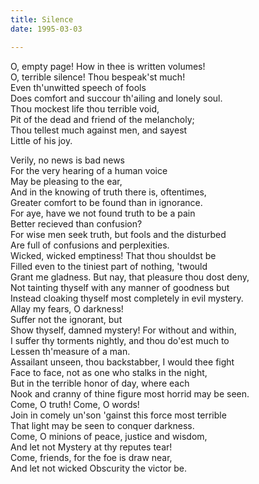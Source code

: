 ```yaml
---
title: Silence
date: 1995-03-03

---
```

O, empty page! How in thee is written volumes!  
O, terrible silence! Thou bespeak'st much!  
Even th'unwitted speech of fools  
Does comfort and succour th'ailing and lonely soul.  
Thou mockest life thou terrible void,  
Pit of the dead and friend of the melancholy;  
Thou tellest much against men, and sayest  
Little of his joy.  

Verily, no news is bad news  
For the very hearing of a human voice  
May be pleasing to the ear,  
And in the knowing of truth there is, oftentimes,  
Greater comfort to be found than in ignorance.  
For aye, have we not found truth to be a pain  
Better recieved than confusion?  
For wise men seek truth, but fools and the disturbed  
Are full of confusions and perplexities.  
Wicked, wicked emptiness! That thou shouldst be  
Filled even to the tiniest part of nothing, 'twould  
Grant me gladness. But nay, that pleasure thou dost deny,  
Not tainting thyself with any manner of goodness but  
Instead cloaking thyself most completely in evil mystery.  
Allay my fears, O darkness!  
Suffer not the ignorant, but  
Show thyself, damned mystery! For without and within,  
I suffer thy torments nightly, and thou do'est much to  
Lessen th'measure of a man.  
Assailant unseen, thou backstabber, I would thee fight  
Face to face, not as one who stalks in the night,  
But in the terrible honor of day, where each  
Nook and cranny of thine figure most horrid may be seen.  
Come, O truth! Come, O words!  
Join in comely un'son 'gainst this force most terrible  
That light may be seen to conquer darkness.  
Come, O minions of peace, justice and wisdom,  
And let not Mystery at thy reputes tear!  
Come, friends, for the foe is draw near,  
And let not wicked Obscurity the victor be.  
